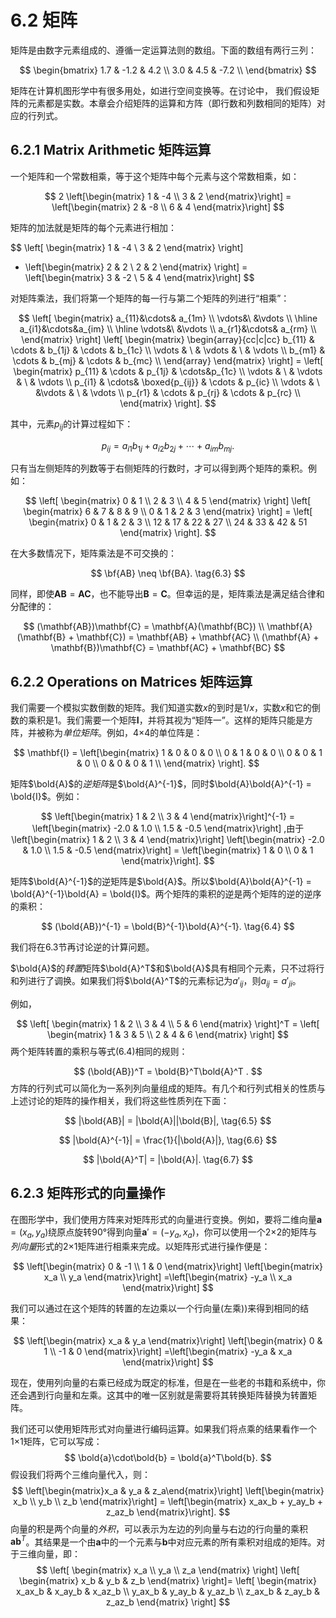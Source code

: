 # 6.2 矩阵

矩阵是由数字元素组成的、遵循一定运算法则的数组。下面的数组有两行三列：

$$
\begin{bmatrix}
1.7 & -1.2 & 4.2 \\
3.0 & 4.5 & -7.2 \\
\end{bmatrix}
$$

矩阵在计算机图形学中有很多用处，如进行空间变换等。在讨论中， 我们假设矩阵的元素都是实数。本章会介绍矩阵的运算和方阵（即行数和列数相同的矩阵）对应的行列式。

## 6.2.1 Matrix Arithmetic 矩阵运算

一个矩阵和一个常数相乘，等于这个矩阵中每个元素与这个常数相乘，如：

$$
2 \left[\begin{matrix}
1 & -4 \\
3 & 2
\end{matrix}\right]
= \left[\begin{matrix}
2 & -8 \\
6 & 4
\end{matrix}\right]
$$

矩阵的加法就是矩阵的每个元素进行相加：

$$
\left[ \begin{matrix}
1 & -4 \\
3 & 2
\end{matrix} \right]
+ \left[\begin{matrix}
2 & 2 \\
2 & 2
\end{matrix} \right]
= \left[\begin{matrix}
3 & -2 \\
5 & 4
\end{matrix}\right]
$$

对矩阵乘法，我们将第一个矩阵的每一行与第二个矩阵的列进行“相乘”：

$$
\left[ \begin{matrix}
a_{11}&\cdots& a_{1m} \\
\vdots&\ &\vdots \\
\hline a_{i1}&\cdots&a_{im} \\
\hline \vdots&\ &\vdots \\
a_{r1}&\cdots& a_{rm} \\
\end{matrix} \right]
\left[ \begin{matrix} \begin{array}{cc|c|cc}
b_{11} & \cdots & b_{1j} & \cdots & b_{1c} \\
\vdots & \  & \vdots & \  & \vdots \\
b_{m1} & \cdots & b_{mj} & \cdots & b_{mc} \\
\end{array} \end{matrix} \right] =
\left[ \begin{matrix}
p_{11} & \cdots & p_{1j} & \cdots&p_{1c} \\
\vdots & \ & \vdots & \  & \vdots \\
p_{i1} & \cdots& \boxed{p_{ij}} & \cdots & p_{ic} \\
\vdots & \ &\vdots & \ & \vdots \\
p_{r1} & \cdots & p_{rj} &  \cdots & p_{rc} \\
\end{matrix} \right].
$$

其中，元素$p_{ij}$的计算过程如下：

$$
p_{ij} = a_{i1}b_{1j} + a_{i2}b_{2j} + \cdots + a_{im}b_{mj}. \tag{6.2}
$$

只有当左侧矩阵的列数等于右侧矩阵的行数时，才可以得到两个矩阵的乘积。例如：

$$
\left[ \begin{matrix}
0 & 1 \\
2 & 3 \\
4 & 5 \end{matrix} \right]
\left[ \begin{matrix}
6 & 7 & 8 & 9 \\
0 & 1 & 2 & 3
\end{matrix} \right]
= \left[ \begin{matrix}
0 & 1 & 2 & 3 \\
12 & 17 & 22 & 27 \\
24 & 33 & 42 & 51
\end{matrix} \right].
$$

在大多数情况下，矩阵乘法是不可交换的：

$$
\bf{AB} \neq \bf{BA}. \tag{6.3}
$$

同样，即使$\mathbf{AB} = \mathbf{AC}$，也不能导出$\mathbf{B} = \mathbf{C}$。但幸运的是，矩阵乘法是满足结合律和分配律的：

$$
(\mathbf{AB})\mathbf{C} = \mathbf{A}(\mathbf{BC}) \\
\mathbf{A}(\mathbf{B} + \mathbf{C}) = \mathbf{AB} + \mathbf{AC} \\ 
(\mathbf{A} + \mathbf{B})\mathbf{C} = \mathbf{AC} + \mathbf{BC}
$$

## 6.2.2 Operations on Matrices 矩阵运算

我们需要一个模拟实数倒数的矩阵。我们知道实数$x$的到时是$1/x$，实数$x$和它的倒数的乘积是1。我们需要一个矩阵$\mathbf{I}$，并将其视为“矩阵一”。这样的矩阵只能是方阵，并被称为*单位矩阵*。例如，4×4的单位阵是：

$$
\mathbf{I} = \left[\begin{matrix}
1 & 0 & 0 & 0 \\
0 & 1 & 0 & 0 \\
0 & 0 & 1 & 0 \\
0 & 0 & 0 & 1 \\
\end{matrix} \right].
$$

矩阵$\bold{A}$的*逆矩阵*是$\bold{A}^{-1}$，同时$\bold{A}\bold{A}^{-1} = \bold{I}$。例如：

$$
\left[\begin{matrix}
1 & 2 \\
3 & 4
\end{matrix}\right]^{-1} = 
\left[\begin{matrix}
-2.0 & 1.0 \\
1.5 & -0.5
\end{matrix}\right] ,由于 
\left[\begin{matrix}
1 & 2 \\
3 & 4
\end{matrix}\right]
\left[\begin{matrix}
-2.0 & 1.0 \\
1.5 & -0.5
\end{matrix}\right] = 
\left[\begin{matrix}
1 & 0 \\
0 & 1
\end{matrix}\right].
$$

矩阵$\bold{A}^{-1}$的逆矩阵是$\bold{A}$。所以$\bold{A}\bold{A}^{-1} = \bold{A}^{-1}\bold{A} = \bold{I}$。两个矩阵的乘积的逆是两个矩阵的逆的逆序的乘积：

$$
(\bold{AB})^{-1} = \bold{B}^{-1}\bold{A}^{-1}. \tag{6.4}
$$

我们将在6.3节再讨论逆的计算问题。

$\bold{A}$的*转置*矩阵$\bold{A}^T$和$\bold{A}$具有相同个元素，只不过将行和列进行了调换。如果我们将$\bold{A}^T$的元素标记为$a'_{ij}$，则$a_{ij} = a'_{ji}$。

例如，

$$
\left[ \begin{matrix} 1 & 2 \\
3 & 4 \\
5 & 6 \end{matrix} \right]^T = \left[ \begin{matrix}
1 & 3 & 5 \\
2 & 4 & 6
\end{matrix} \right]
$$
两个矩阵转置的乘积与等式(6.4)相同的规则：


$$
(\bold{AB})^T = \bold{B}^T\bold{A}^T .
$$
方阵的行列式可以简化为一系列列向量组成的矩阵。有几个和行列式相关的性质与上述讨论的矩阵的操作相关，我们将这些性质列在下面：

$$
|\bold{AB}| = |\bold{A}||\bold{B}|, \tag{6.5}
$$

$$
|\bold{A}^{-1}| = \frac{1}{|\bold{A}|}, \tag{6.6}
$$

$$
|\bold{A}^T| = |\bold{A}|. \tag{6.7}
$$

## 6.2.3 矩阵形式的向量操作

在图形学中，我们使用方阵来对矩阵形式的向量进行变换。例如，要将二维向量$\boldsymbol{a} = (x_a, y_a)$绕原点旋转90°得到向量$\boldsymbol{a}' = (-y_a, x_a)$，你可以使用一个2×2的矩阵与*列向量*形式的2×1矩阵进行相乘来完成。以矩阵形式进行操作便是：

$$
\left[\begin{matrix} 
0 & -1 \\
1 & 0
\end{matrix}\right]
\left[\begin{matrix}
x_a \\
y_a 
\end{matrix}\right]
=\left[\begin{matrix} 
-y_a \\
x_a 
\end{matrix}\right]
$$

我们可以通过在这个矩阵的转置的左边乘以一个行向量(左乘))来得到相同的结果：

$$
\left[\begin{matrix}
x_a & y_a 
\end{matrix}\right]
\left[\begin{matrix} 
0 & 1 \\ 
-1 & 0
\end{matrix}\right]
=\left[\begin{matrix} 
-y_a & x_a 
\end{matrix}\right]
$$

现在，使用列向量的右乘已经成为既定的标准，但是在一些老的书籍和系统中，你还会遇到行向量和左乘。这其中的唯一区别就是需要将其转换矩阵替换为转置矩阵。

我们还可以使用矩阵形式对向量进行编码运算。如果我们将点乘的结果看作一个1×1矩阵，它可以写成：
$$
\bold{a}\cdot\bold{b} = \bold{a}^T\bold{b}.
$$
假设我们将两个三维向量代入，则：
$$
\left[\begin{matrix}x_a & y_a & z_a\end{matrix}\right]
\left[\begin{matrix}
x_b \\
y_b \\
z_b
\end{matrix}\right] = \left[\begin{matrix}
x_ax_b + y_ay_b + z_az_b
\end{matrix}\right].
$$
向量的积是两个向量的*外积*，可以表示为左边的列向量与右边的行向量的乘积$\boldsymbol{ab}^T$。其结果是一个由$\boldsymbol{a}$中的一个元素与$\boldsymbol{b}$中对应元素的所有乘积对组成的矩阵。对于三维向量，即：
$$
\left[ \begin{matrix}
x_a \\
y_a \\
z_a
\end{matrix} \right]
\left[ \begin{matrix} 
x_b & y_b & z_b \end{matrix} \right]=
\left[ \begin{matrix} 
x_ax_b & x_ay_b & x_az_b \\
y_ax_b & y_ay_b & y_az_b \\
z_ax_b & z_ay_b & z_az_b 
\end{matrix} \right]
$$
